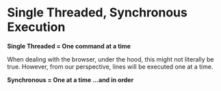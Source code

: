 # Single Threaded, Synchronous Execution

**Single Threaded = One command at a time**

When dealing with the browser, under the hood, this might not literally be true. However, from our perspective, lines will be executed one at a time.

**Synchronous = One at a time ...and in order**
